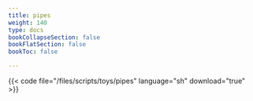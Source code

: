 ```yaml
---
title: pipes
weight: 140
type: docs
bookCollapseSection: false
bookFlatSection: false
bookToc: false

---
```


{{< code file="/files/scripts/toys/pipes" language="sh" download="true" >}}
